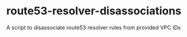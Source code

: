 # route53-resolver-disassociations
A script to disassociate route53 resolver rules from provided VPC IDs
